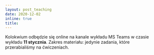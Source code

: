 ```yaml
---
layout: post_teaching
date: 2020-12-02
inline: true
title:
---
```

Kolokwium odbędzie się online na kanale wykładu MS Teams w czasie wykładu <b>11 stycznia</b>. Zakres materiału: jedynie zadania, które przerabialiśmy na ćwiczeniach.
